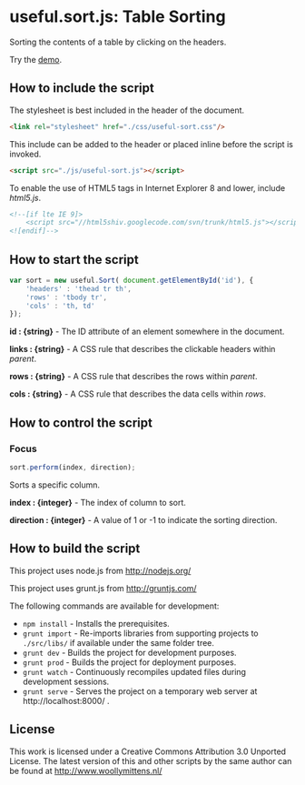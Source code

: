 # useful.sort.js: Table Sorting

Sorting the contents of a table by clicking on the headers.

Try the <a href="http://www.woollymittens.nl/useful/default.php?url=useful-sort">demo</a>.

## How to include the script

The stylesheet is best included in the header of the document.

```html
<link rel="stylesheet" href="./css/useful-sort.css"/>
```

This include can be added to the header or placed inline before the script is invoked.

```html
<script src="./js/useful-sort.js"></script>
```

To enable the use of HTML5 tags in Internet Explorer 8 and lower, include *html5.js*.

```html
<!--[if lte IE 9]>
	<script src="//html5shiv.googlecode.com/svn/trunk/html5.js"></script>
<![endif]-->
```

## How to start the script

```javascript
var sort = new useful.Sort( document.getElementById('id'), {
	'headers' : 'thead tr th',
	'rows' : 'tbody tr',
	'cols' : 'th, td'
});
```

**id : {string}** - The ID attribute of an element somewhere in the document.

**links : {string}** - A CSS rule that describes the clickable headers within *parent*.

**rows : {string}** - A CSS rule that describes the rows within *parent*.

**cols : {string}** - A CSS rule that describes the data cells within *rows*.

## How to control the script

### Focus

```javascript
sort.perform(index, direction);
```

Sorts a specific column.

**index : {integer}** - The index of column to sort.

**direction : {integer}** - A value of 1 or -1 to indicate the sorting direction.

## How to build the script

This project uses node.js from http://nodejs.org/

This project uses grunt.js from http://gruntjs.com/

The following commands are available for development:
+ `npm install` - Installs the prerequisites.
+ `grunt import` - Re-imports libraries from supporting projects to `./src/libs/` if available under the same folder tree.
+ `grunt dev` - Builds the project for development purposes.
+ `grunt prod` - Builds the project for deployment purposes.
+ `grunt watch` - Continuously recompiles updated files during development sessions.
+ `grunt serve` - Serves the project on a temporary web server at http://localhost:8000/ .

## License

This work is licensed under a Creative Commons Attribution 3.0 Unported License. The latest version of this and other scripts by the same author can be found at http://www.woollymittens.nl/
